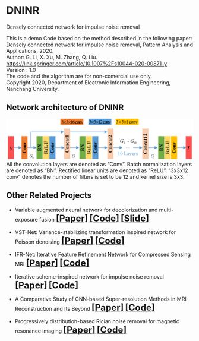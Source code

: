 # DNINR
Densely connected network for impulse noise removal

This is a demo Code based on the method described in the following paper:   
Densely connected network for impulse noise removal, Pattern Analysis and Applications, 2020.  
Author: G. Li, X. Xu, M. Zhang, Q. Liu.      
https://link.springer.com/article/10.1007%2Fs10044-020-00871-y       
Version : 1.0   
The code and the algorithm are for non-comercial use only.   
Copyright 2020, Department of Electronic Information Engineering, Nanchang University.



## Network architecture of DNINR
![](./figs/DNINR_net.png)   
All the convolution layers are denoted as “Conv”. Batch normalization layers are denoted as “BN”. Rectified linear units are denoted as “ReLU”. “3x3x12 conv” denotes the number of filters is set to be 12 and kernel size is 3x3.


## Other Related Projects
  * Variable augmented neural network for decolorization and multi-exposure fusion [<font size=5>**[Paper]**</font>](https://www.sciencedirect.com/science/article/abs/pii/S1566253517305298)   [<font size=5>**[Code]**</font>](https://github.com/yqx7150/DecolorNet_FusionNet_code)   [<font size=5>**[Slide]**</font>](https://github.com/yqx7150/EDAEPRec/tree/master/Slide)
    
  * VST-Net: Variance-stabilizing transformation inspired network for Poisson denoising [<font size=5>**[Paper]**</font>](https://www.sciencedirect.com/science/article/pii/S1047320319301439)   [<font size=5>**[Code]**</font>](https://github.com/yqx7150/VST-Net)
  
  * IFR-Net: Iterative Feature Refinement Network for Compressed Sensing MRI [<font size=5>**[Paper]**</font>](https://ieeexplore.ieee.org/document/8918016)   [<font size=5>**[Code]**</font>](https://github.com/yqx7150/IFR-Net-Code)
    
  * Iterative scheme-inspired network for impulse noise removal [<font size=5>**[Paper]**</font>](https://link.springer.com/article/10.1007/s10044-018-0762-8)   [<font size=5>**[Code]**</font>](https://github.com/yqx7150/IIN-Code)

  * A Comparative Study of CNN-based Super-resolution Methods in MRI Reconstruction and Its Beyond [<font size=5>**[Paper]**</font>](https://sciencedirect.xilesou.top/science/article/abs/pii/S0923596519302358)   [<font size=5>**[Code]**</font>](https://github.com/yqx7150/DCCN)

  * Progressively distribution-based Rician noise removal for magnetic resonance imaging [<font size=5>**[Paper]**</font>](http://archive.ismrm.org/2018/0773.html)   [<font size=5>**[Code]**</font>](https://github.com/yqx7150/RicianNet) 
